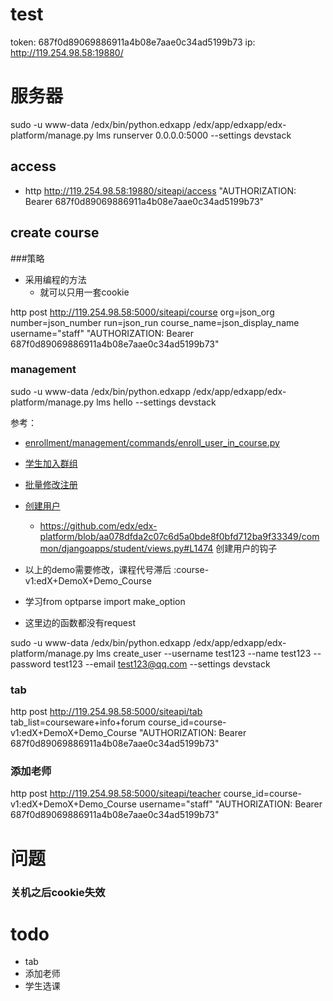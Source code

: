# test
token: 687f0d89069886911a4b08e7aae0c34ad5199b73
ip: http://119.254.98.58:19880/

# 服务器
sudo -u www-data /edx/bin/python.edxapp /edx/app/edxapp/edx-platform/manage.py lms runserver 0.0.0.0:5000 --settings devstack

## access
*  http  http://119.254.98.58:19880/siteapi/access  "AUTHORIZATION: Bearer  687f0d89069886911a4b08e7aae0c34ad5199b73" 

## create course
###策略
*  采用编程的方法
    *  就可以只用一套cookie


http post http://119.254.98.58:5000/siteapi/course org=json_org number=json_number run=json_run course_name=json_display_name username="staff" "AUTHORIZATION: Bearer  687f0d89069886911a4b08e7aae0c34ad5199b73"



### management
sudo -u www-data /edx/bin/python.edxapp /edx/app/edxapp/edx-platform/manage.py lms hello --settings devstack


参考：

*  [enrollment/management/commands/enroll_user_in_course.py](https://github.com/edx/edx-platform/blob/master/common/djangoapps/enrollment/management/commands/enroll_user_in_course.py)
*  [学生加入群组](https://github.com/edx/edx-platform/blob/master/common/djangoapps/student/management/commands/add_to_group.py)
*  [批量修改注册](https://github.com/edx/edx-platform/blob/master/common/djangoapps/student/management/commands/change_enrollment.py)
*  [创建用户](https://github.com/edx/edx-platform/blob/master/common/djangoapps/student/management/commands/create_user.py)
    *  https://github.com/edx/edx-platform/blob/aa078dfda2c07c6d5a0bde8f0bfd712ba9f33349/common/djangoapps/student/views.py#L1474 创建用户的钩子


*  以上的demo需要修改，课程代号滞后 :course-v1:edX+DemoX+Demo_Course
*  学习from optparse import make_option
*  这里边的函数都没有request


sudo -u www-data /edx/bin/python.edxapp /edx/app/edxapp/edx-platform/manage.py lms  create_user --username test123 --name test123  --password test123 --email test123@qq.com --settings devstack


### tab
http post http://119.254.98.58:5000/siteapi/tab tab_list=courseware+info+forum course_id=course-v1:edX+DemoX+Demo_Course  "AUTHORIZATION: Bearer 687f0d89069886911a4b08e7aae0c34ad5199b73"

### 添加老师

http post http://119.254.98.58:5000/siteapi/teacher course_id=course-v1:edX+DemoX+Demo_Course  username="staff" "AUTHORIZATION: Bearer  687f0d89069886911a4b08e7aae0c34ad5199b73"

# 问题
### 关机之后cookie失效

# todo
*  tab
*  添加老师
*  学生选课
